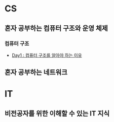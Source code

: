 # CS

## 혼자 공부하는 컴퓨터 구조와 운영 체제
### 컴퓨터 구조
* [Day1 : 컴퓨터 구조를 알아야 하는 이유](./CS/혼자_공부하는/컴퓨터구조_운영체제/컴퓨터_구조/01_컴퓨터_구조를_알아야_하는_이유.md)

## 혼자 공부하는 네트워크



# IT

## 비전공자를 위한 이해할 수 있는 IT 지식